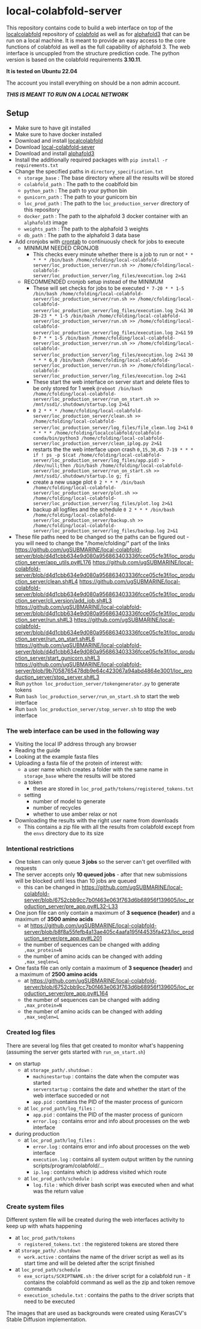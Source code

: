 # local-colabfold-server

This repository contains code to build a web interface on top of the [localcolabfold](https://github.com/YoshitakaMo/localcolabfold) repository of [colabfold](https://github.com/sokrypton/ColabFold) as well as for [alphafold3](https://github.com/google-deepmind/alphafold3) that can be run on a local machine.
It is meant to provide an easy access to the core functions of colabfold as well as the full capability of alphafold 3.
The web interface is uncuppled from the structure prediction code.
The python version is based on the colabfold requirements **3.10.11**.


**It is tested on Ubuntu 22.04**

The account you install everything on should be a non admin account.

***THIS IS MEANT TO RUN ON A LOCAL NETWORK***


## Setup
*   Make sure to have git installed 
*   Make sure to have docker installed 
*   Download and install [localcolabfold](https://github.com/YoshitakaMo/localcolabfold)
*   Download [local-colabfold-sever](https://github.com/ugSUBMARINE/local-colabfold-server)
*   Download and install [alphafold3](https://github.com/google-deepmind/alphafold3)
*   Install the additionally required packages with `pip install -r requirements.txt`
*   Change the specified paths in `directory_specification.txt`
    *   `storage_base` : The base directory where all the results will be stored
    *   `colabfold_path` : The path to the coablfold bin
    *   `python_path` : The path to your python bin
    *   `gunicorn_path` : The path to your gunicorn bin
    *   `loc_prod_path` : The path to the `loc_production_server` directory of this repository
    *   `docker_path` : The path to the alphafold 3 docker container with an `alphafold3` image
    *   `weights_path` : The path to the alphafold 3 weights
    *   `db_path` : The path to the alphafold 3 data base
*   Add cronjobs with [crontab](https://www.man7.org/linux/man-pages/man1/crontab.1.html) to continuously check for jobs to execute
    * MINIMUM NEEDED CRONJOB
        * This checks every minute whether there is a job to run or not
        `* * * * * /bin/bash /home/cfolding/local-colabfold-server/loc_production_server/run.sh >> /home/cfolding/local-colabfold-server/loc_production_server/log_files/execution.log 2>&1`
    * RECOMMENDED cronjob setup instead of the MINIMUM
        * These will set checks for jobs to be executed 
        `* 7-20 * * 1-5 /bin/bash /home/cfolding/local-colabfold-server/loc_production_server/run.sh >> /home/cfolding/local-colabfold-server/loc_production_server/log_files/execution.log 2>&1`
        `30 20-23 * * 1-5 /bin/bash /home/cfolding/local-colabfold-server/loc_production_server/run.sh >> /home/cfolding/local-colabfold-server/loc_production_server/log_files/execution.log 2>&1`
        `59 0-7 * * 1-5 /bin/bash /home/cfolding/local-colabfold-server/loc_production_server/run.sh >> /home/cfolding/local-colabfold-server/loc_production_server/log_files/execution.log 2>&1`
        `30 * * * 6,0 /bin/bash /home/cfolding/local-colabfold-server/loc_production_server/run.sh >> /home/cfolding/local-colabfold-server/loc_production_server/log_files/execution.log 2>&1`
        * These start the web interface on server start and delete files to be only stored for 1 week
        `@reboot /bin/bash /home/cfolding/local-colabfold-server/loc_production_server/run_on_start.sh >> /mnt/ssd1/.shutdown/startup.log 2>&1`
        * `0 2 * * * /home/cfolding/local-colabfold-server/loc_production_server/clean.sh >> /home/cfolding/local-colabfold-server/loc_production_server/log_files/file_clean.log 2>&1`
        `0 * * * * /home/cfolding/localcolabfold/colabfold-conda/bin/python3 /home/cfolding/local-colabfold-server/loc_production_server/clean_iplog.py 2>&1`
        * restarts the the web interface upon crash
        `0,15,30,45 7-19 * * * if ! ps -p $(cat /home/cfolding/local-colabfold-server/loc_production_server/log_files/app.pid) > /dev/null;then /bin/bash /home/cfolding/local-colabfold-server/loc_production_server/run_on_start.sh >> /mnt/ssd1/.shutdown/startup.lo g; fi`
        * create a new usage plot
        `0 2 * * * /bin/bash /home/cfolding/local-colabfold-server/loc_production_server/plot.sh >> /home/cfolding/local-colabfold-server/loc_production_server/log_files/plot.log 2>&1`
        * backup all logfiles and the schedule
        `0 2 * * * /bin/bash /home/cfolding/local-colabfold-server/loc_production_server/backup.sh >> /home/cfolding/local-colabfold-server/loc_production_server/log_files/backup.log 2>&1`
*   These file paths need to be changed so the paths can be figured out - you will need to change the "/home/cfolding/" part of the links
    https://github.com/ugSUBMARINE/local-colabfold-server/blob/d4d1cbb634e9d080a956863403336fcce05cfe3f/loc_production_server/app_utils.py#L176
    https://github.com/ugSUBMARINE/local-colabfold-server/blob/d4d1cbb634e9d080a956863403336fcce05cfe3f/loc_production_server/clean.sh#L4
    https://github.com/ugSUBMARINE/local-colabfold-server/blob/d4d1cbb634e9d080a956863403336fcce05cfe3f/loc_production_server/cli_version/add_job.sh#L3
    https://github.com/ugSUBMARINE/local-colabfold-server/blob/d4d1cbb634e9d080a956863403336fcce05cfe3f/loc_production_server/run.sh#L3
    https://github.com/ugSUBMARINE/local-colabfold-server/blob/d4d1cbb634e9d080a956863403336fcce05cfe3f/loc_production_server/run_on_start.sh#L6
    https://github.com/ugSUBMARINE/local-colabfold-server/blob/d4d1cbb634e9d080a956863403336fcce05cfe3f/loc_production_server/start_gunicorn.sh#L3
    https://github.com/ugSUBMARINE/local-colabfold-server/blob/9b7058765478db9e64c423067a94abd4864e3001/loc_production_server/stop_server.sh#L3
*   Run `python loc_production_server/tokengenerator.py` to generate tokens
*   Run `bash loc_production_server/run_on_start.sh` to start the web interface
*   Run `bash loc_production_server/stop_server.sh` to stop the web interface

### The web interface can be used in the following way
*   Visiting the local IP address through any browser
*   Reading the guide
*   Looking at the example fasta files
*   Uploading a fasta file of the protein of interest with:
    *   a user name which creates a folder with the same name in `storage_base` where the results will be stored
    *   a token
        +   these are stored in `loc_prod_path/tokens/registered_tokens.txt`
    *   setting
        * number of model to generate
        * number of recycles
        * whether to use amber relax or not
*   Downloading the results with the right user name from downloads
    * This contains a zip file with all the results from colabfold except from the `envs` directory due to its size

### Intentional restrictions
  +   One token can only queue **3 jobs** so the server can't get overfilled with requests
  +   The server accepts only **10 queued jobs** - after that new submissions will be blocked until less than 10 jobs are queued
      +   this can be changed in https://github.com/ugSUBMARINE/local-colabfold-server/blob/6752cbb9cc7b0f463e063f763d6b68956f139605/loc_production_server/pre_app.py#L32-L33
  +   One json file can only contain a maximum of **3 sequence (header)** and a maximum of **3500 amino acids**
      +   at https://github.com/ugSUBMARINE/local-colabfold-server/blob/b8f8a55fefb4a13ae405c4aafa195f44535fa423/loc_production_server/pre_app.py#L201
      +   the number of sequences can be changed with adding ` ,max_protein=N` 
      +   the number of amino acids can be changed with adding ` ,max_seqlen=L`
  +   One fasta file can only contain a maximum of **3 sequence (header)** and a maximum of **2500 amino acids**
      +   at https://github.com/ugSUBMARINE/local-colabfold-server/blob/6752cbb9cc7b0f463e063f763d6b68956f139605/loc_production_server/pre_app.py#L164
      +   the number of sequences can be changed with adding ` ,max_protein=N` 
      +   the number of amino acids can be changed with adding ` ,max_seqlen=L`

### Created log files
There are several log files that get created to monitor what's happening (assuming the server gets started with `run_on_start.sh`)
*   on startup
    *   at `storage_path/.shutdown` :
        -   `machinestartup` : contains the date when the computer was started
        -   `serverstartup` : contains the date and whether the start of the web interface succeded or not
        -   `app.pid` : contains the PID of the master process of  gunicorn
    *   at `loc_prod_path/log_files` :
        -   `app.pid` : contains the PID of the master process of  gunicorn
        -   `error.log` : contains error and info about processes on the web interface
*   during production
    *   at `loc_prod_path/log_files` :
        -   `error.log` : contains error and info about processes on the web interface
        -   `execution.log` : contains all system output written by the running scripts/program/colabfold/...
        -   `ip.log` : contains which ip address visited which route
    *   at `loc_prod_path/schedule` :
        -   `log.file` : which driver bash script was executed when and what was the return value

### Create system files
Different system file will be created during the web interfaces activity to keep up with whats happening
*   at `loc_prod_path/tokens` 
    -   `registered_tokens.txt` : the registered tokens are stored there
*   at `storage_path/.shutdown`
    -   `work.active` : contains the name of the driver script as well as its start time and will be deleted after the script finished
*   at `loc_prod_path/schedule`
    -   `exe_scripts/SCRIPTNAME.sh` : the driver script for a colabfold run - it contains the colabfold command as well as the zip and token remove commands
    -   `execution_schedule.txt` : contains the paths to the driver scripts that need to be executed



The images that are used as backgrounds were created using KerasCV's Stable Diffusion implementation.
